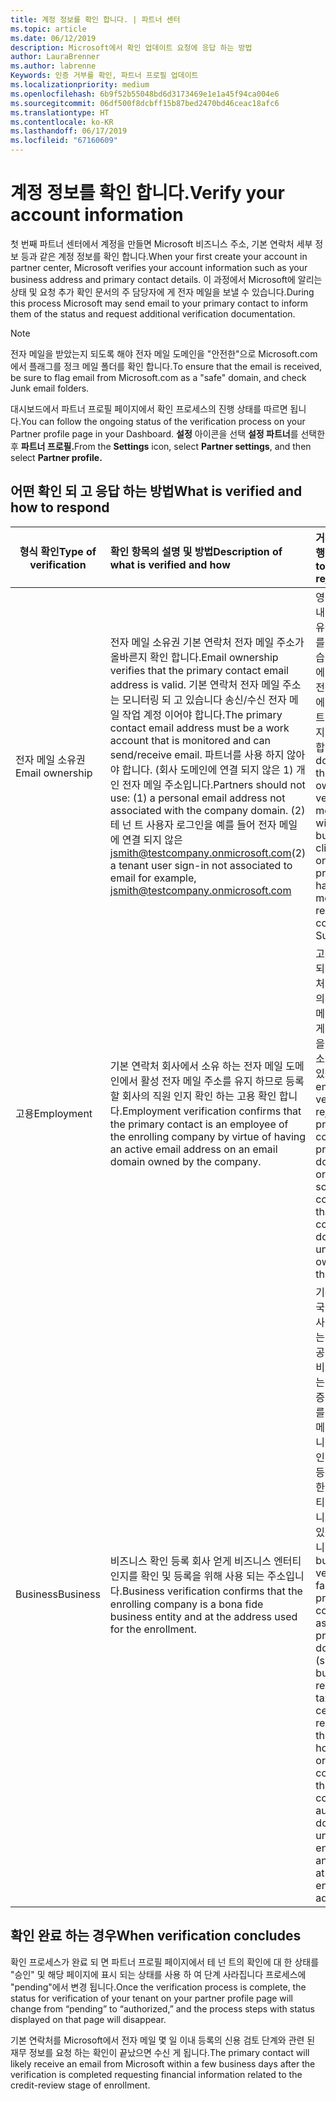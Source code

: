 ```yaml
---
title: 계정 정보를 확인 합니다. | 파트너 센터
ms.topic: article
ms.date: 06/12/2019
description: Microsoft에서 확인 업데이트 요청에 응답 하는 방법
author: LauraBrenner
ms.author: labrenne
Keywords: 인증 거부를 확인, 파트너 프로필 업데이트
ms.localizationpriority: medium
ms.openlocfilehash: 6b9f52b55048bd6d3173469e1e1a45f94ca004e6
ms.sourcegitcommit: 06df500f8dcbff15b87bed2470bd46ceac18afc6
ms.translationtype: HT
ms.contentlocale: ko-KR
ms.lasthandoff: 06/17/2019
ms.locfileid: "67160609"
---
```

# <a name="verify-your-account-information"></a><span data-ttu-id="30fcf-104">계정 정보를 확인 합니다.</span><span class="sxs-lookup"><span data-stu-id="30fcf-104">Verify your account information</span></span>

<span data-ttu-id="30fcf-105">첫 번째 파트너 센터에서 계정을 만들면 Microsoft 비즈니스 주소, 기본 연락처 세부 정보 등과 같은 계정 정보를 확인 합니다.</span><span class="sxs-lookup"><span data-stu-id="30fcf-105">When your first create your account in partner center, Microsoft verifies your account information such as your business address and primary contact details.</span></span> <span data-ttu-id="30fcf-106">이 과정에서 Microsoft에 알리는 상태 및 요청 추가 확인 문서의 주 담당자에 게 전자 메일을 보낼 수 있습니다.</span><span class="sxs-lookup"><span data-stu-id="30fcf-106">During this process Microsoft may send email to your primary contact to inform them of the status and request additional verification documentation.</span></span> 

>[!Note]
><span data-ttu-id="30fcf-107">전자 메일을 받았는지 되도록 해야 전자 메일 도메인을 "안전한"으로 Microsoft.com에서 플래그를 정크 메일 폴더를 확인 합니다.</span><span class="sxs-lookup"><span data-stu-id="30fcf-107">To ensure that the email is received, be sure to flag email from Microsoft.com as a "safe" domain, and check Junk email folders.</span></span>

<span data-ttu-id="30fcf-108">대시보드에서 파트너 프로필 페이지에서 확인 프로세스의 진행 상태를 따르면 됩니다.</span><span class="sxs-lookup"><span data-stu-id="30fcf-108">You can follow the ongoing status of the verification process on your Partner profile page in your Dashboard.</span></span> <span data-ttu-id="30fcf-109">**설정** 아이콘을 선택 **설정 파트너**를 선택한 후 **파트너 프로필.**</span><span class="sxs-lookup"><span data-stu-id="30fcf-109">From the **Settings** icon, select **Partner settings**, and then select **Partner profile.**</span></span>

## <a name="what-is-verified-and-how-to-respond"></a><span data-ttu-id="30fcf-110">어떤 확인 되 고 응답 하는 방법</span><span class="sxs-lookup"><span data-stu-id="30fcf-110">What is verified and how to respond</span></span>

|<span data-ttu-id="30fcf-111">**형식 확인**</span><span class="sxs-lookup"><span data-stu-id="30fcf-111">**Type of verification**</span></span>   |<span data-ttu-id="30fcf-112">**확인 항목의 설명 및 방법**</span><span class="sxs-lookup"><span data-stu-id="30fcf-112">**Description of what is verified and how**</span></span>   |<span data-ttu-id="30fcf-113">**거부 된 경우 수행할 작업**</span><span class="sxs-lookup"><span data-stu-id="30fcf-113">**What to do if rejected**</span></span>   |
|----------------------------|:-----------------------------------|:--------------------------------------|
|<span data-ttu-id="30fcf-114">전자 메일 소유권</span><span class="sxs-lookup"><span data-stu-id="30fcf-114">Email ownership</span></span>   |<span data-ttu-id="30fcf-115">전자 메일 소유권 기본 연락처 전자 메일 주소가 올바른지 확인 합니다.</span><span class="sxs-lookup"><span data-stu-id="30fcf-115">Email ownership verifies that the primary contact email address is valid.</span></span>  <span data-ttu-id="30fcf-116">기본 연락처 전자 메일 주소는 모니터링 되 고 있습니다 송신/수신 전자 메일 작업 계정 이어야 합니다.</span><span class="sxs-lookup"><span data-stu-id="30fcf-116">The primary contact email address must be a work account that is monitored and can send/receive email.</span></span>  <span data-ttu-id="30fcf-117">파트너를 사용 하지 않아야 합니다. (회사 도메인에 연결 되지 않은 1) 개인 전자 메일 주소입니다.</span><span class="sxs-lookup"><span data-stu-id="30fcf-117">Partners should not use: (1) a personal email address not associated with the company domain.</span></span> <span data-ttu-id="30fcf-118">(2) 테 넌 트 사용자 로그인을 예를 들어 전자 메일에 연결 되지 않은 jsmith@testcompany.onmicrosoft.com</span><span class="sxs-lookup"><span data-stu-id="30fcf-118">(2) a tenant user sign-in not associated to email for example, jsmith@testcompany.onmicrosoft.com</span></span>   |<span data-ttu-id="30fcf-119">영업일 기준 1 일 내 전자 메일 소유권 확인 메시지를 수신 하지 않습니다 하는 경우에 메시지를 다시 전송 하거나 지원에 문의 하 여 파트너 프로필 페이지의 링크를 클릭 합니다.</span><span class="sxs-lookup"><span data-stu-id="30fcf-119">If you don’t receive the email ownership verification message within one business day, click the link on the Partner profile page to have the message resent, or contact Support.</span></span>|
|<span data-ttu-id="30fcf-120">고용</span><span class="sxs-lookup"><span data-stu-id="30fcf-120">Employment</span></span> |<span data-ttu-id="30fcf-121">기본 연락처 회사에서 소유 하는 전자 메일 도메인에서 활성 전자 메일 주소를 유지 하므로 등록할 회사의 직원 인지 확인 하는 고용 확인 합니다.</span><span class="sxs-lookup"><span data-stu-id="30fcf-121">Employment verification confirms that the primary contact is an employee of the enrolling company by virtue of having an active email address on an email domain owned by the company.</span></span>|<span data-ttu-id="30fcf-122">고용 확인 거부 되 면 기본 연락처 문서나 연락처의 전자 메일 도메인이 고용주에 게의 소유권이 임을 확인 온라인 소스를 제공할 수 있습니다.</span><span class="sxs-lookup"><span data-stu-id="30fcf-122">If employment verification is rejected, the primary contact can provide documentation or an online source confirming that the contact’s email domain is under the ownership of their employer.</span></span>|
|<span data-ttu-id="30fcf-123">Business</span><span class="sxs-lookup"><span data-stu-id="30fcf-123">Business</span></span>   |<span data-ttu-id="30fcf-124">비즈니스 확인 등록 회사 얻게 비즈니스 엔터티 인지를 확인 및 등록을 위해 사용 되는 주소입니다.</span><span class="sxs-lookup"><span data-stu-id="30fcf-124">Business verification confirms that the enrolling company is a bona fide business entity and at the address used for the enrollment.</span></span>|<span data-ttu-id="30fcf-125">기본 연락처 회사 국가 홈 또는 회사 인지 확인 하는 지방 자치 체 공식 설명서 (예: 비즈니스 등록 또는 세금 등록 인증서 또는 수신)를 제공 하 라는 메시지가 나타납니다 비즈니스 확인에 실패할 경우 등록 주소에 위치한 및 해당 엔터티 이름으로 비즈니스를 수행할 수 있는 권한이 있습니다.</span><span class="sxs-lookup"><span data-stu-id="30fcf-125">If business verification fails, the primary contact will be asked to provide official documentation (such as a business registration or tax registration certificate or receipt)from the company’s home country or municipality confirming that the company is authorized to do business under that entity name and is located at the enrollment address.</span></span>|

## <a name="when-verification-concludes"></a><span data-ttu-id="30fcf-126">확인 완료 하는 경우</span><span class="sxs-lookup"><span data-stu-id="30fcf-126">When verification concludes</span></span>

<span data-ttu-id="30fcf-127">확인 프로세스가 완료 되 면 파트너 프로필 페이지에서 테 넌 트의 확인에 대 한 상태를 "승인" 및 해당 페이지에 표시 되는 상태를 사용 하 여 단계 사라집니다 프로세스에 "pending"에서 변경 됩니다.</span><span class="sxs-lookup"><span data-stu-id="30fcf-127">Once the verification process is complete, the status for verification of your tenant on your partner profile page will change from “pending” to “authorized,” and the process steps with status displayed on that page will disappear.</span></span>

<span data-ttu-id="30fcf-128">기본 연락처를 Microsoft에서 전자 메일 몇 일 이내 등록의 신용 검토 단계와 관련 된 재무 정보를 요청 하는 확인이 끝났으면 수신 게 됩니다.</span><span class="sxs-lookup"><span data-stu-id="30fcf-128">The primary contact will likely receive an email from Microsoft within a few business days after the verification is completed requesting financial information related to the credit-review stage of enrollment.</span></span>